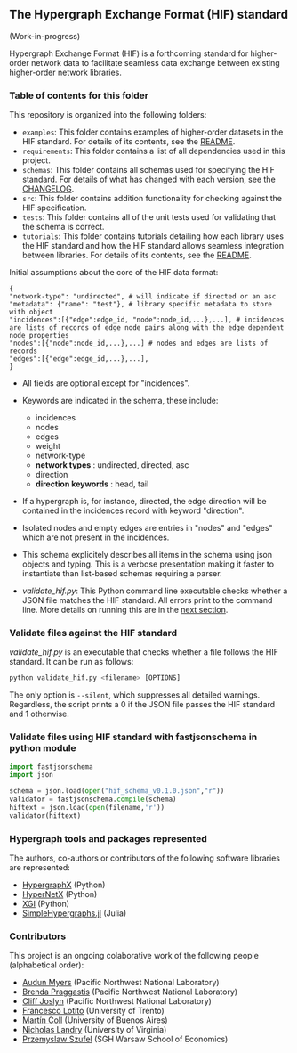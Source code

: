 ## The Hypergraph Exchange Format (HIF) standard
(Work-in-progress)

Hypergraph Exchange Format (HIF) is a forthcoming standard for higher-order network data to facilitate seamless data exchange between existing higher-order network libraries. 

### Table of contents for this folder

This repository is organized into the following folders:
* `examples`: This folder contains examples of higher-order datasets in the HIF standard. For details of its contents, see the [README](/examples/EXAMPLES.md).
* `requirements`: This folder contains a list of all dependencies used in this project.
* `schemas`: This folder contains all schemas used for specifying the HIF standard. For details of what has changed with each version, see the [CHANGELOG](/schemas/SCHEMAS.md).
* `src`: This folder contains addition functionality for checking against the HIF specification.
* `tests`: This folder contains all of the unit tests used for validating that the schema is correct.
* `tutorials`: This folder contains tutorials detailing how each library uses the HIF standard and how the HIF standard allows seamless integration between libraries. For details of its contents, see the [README](/examples/TUTORIALS.md).

Initial assumptions about the core of the HIF data format:
```
{
"network-type": "undirected", # will indicate if directed or an asc
"metadata": {"name": "test"}, # library specific metadata to store with object
"incidences":[{"edge":edge_id, "node":node_id,...},...], # incidences are lists of records of edge node pairs along with the edge dependent node properties
"nodes":[{"node":node_id,...},...] # nodes and edges are lists of records
"edges":[{"edge":edge_id,...},...],
}
```
- All fields are optional except for "incidences". 
- Keywords are indicated in the schema, these include:
    - incidences
    - nodes
    - edges
    - weight
    - network-type
    - **network types** : undirected, directed, asc
    - direction
    - **direction keywords** : head, tail
- If a hypergraph is, for instance, directed, the edge direction will be contained in the incidences record with keyword "direction".
- Isolated nodes and empty edges are entries in "nodes" and "edges" which are not present in the incidences.
- This schema explicitely describes all items in the schema using json objects and typing. This is a verbose presentation making it faster to instantiate than list-based schemas requiring a parser.

- *validate_hif.py*: This Python command line executable checks whether a JSON file matches the HIF standard. All errors print to the command line. More details on running this are in the [next section](#validate-files-against-the-hif-standard).
	

### Validate files against the HIF standard
*validate_hif.py* is an executable that checks whether a file follows the HIF standard. It can be run as follows:
```python
python validate_hif.py <filename> [OPTIONS]
```
The only option is `--silent`, which suppresses all detailed warnings. Regardless, the script prints a 0 if the JSON file passes the HIF standard and 1 otherwise.

### Validate files using HIF standard with fastjsonschema in python module
```python
import fastjsonschema
import json

schema = json.load(open("hif_schema_v0.1.0.json","r"))
validator = fastjsonschema.compile(schema)
hiftext = json.load(open(filename,'r'))
validator(hiftext)
```

### Hypergraph tools and packages represented

The authors, co-authors or contributors of the following software libraries are represented:
- [HypergraphX](https://github.com/HGX-Team/hypergraphx) (Python)
- [HyperNetX](https://github.com/pnnl/HyperNetX) (Python)
- [XGI](https://github.com/xgi-org/xgi) (Python)
- [SimpleHypergraphs.jl](https://github.com/pszufe/SimpleHypergraphs.jl) (Julia)

### Contributors
This project is an ongoing colaborative work of the following people (alphabetical order):
- [Audun Myers](https://www.audunmyers.com/) (Pacific Northwest National Laboratory) 
- [Brenda Praggastis](https://www.pnnl.gov/people/brenda-praggastis)  (Pacific Northwest National Laboratory)
- [Cliff Joslyn](https://www.pnnl.gov/people/cliff-joslyn) (Pacific Northwest National Laboratory)
- [Francesco Lotito](https://scholar.google.it/citations?user=_r_zQAwAAAAJ&hl=en) (University of Trento)
- [Martín Coll](https://about.me/mcoll)  (University of Buenos Aires)
- [Nicholas Landry](https://nwlandry.com/) (University of Virginia) 
- [Przemyslaw Szufel](https://szufel.pl/) (SGH Warsaw School of Economics)